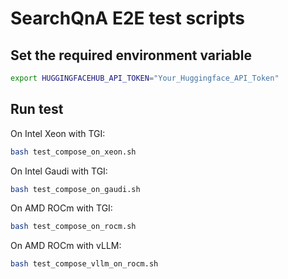 # SearchQnA E2E test scripts

## Set the required environment variable

```bash
export HUGGINGFACEHUB_API_TOKEN="Your_Huggingface_API_Token"
```

## Run test

On Intel Xeon with TGI:

```bash
bash test_compose_on_xeon.sh
```

On Intel Gaudi with TGI:

```bash
bash test_compose_on_gaudi.sh
```

On AMD ROCm with TGI:

```bash
bash test_compose_on_rocm.sh
```

On AMD ROCm with vLLM:

```bash
bash test_compose_vllm_on_rocm.sh
```
